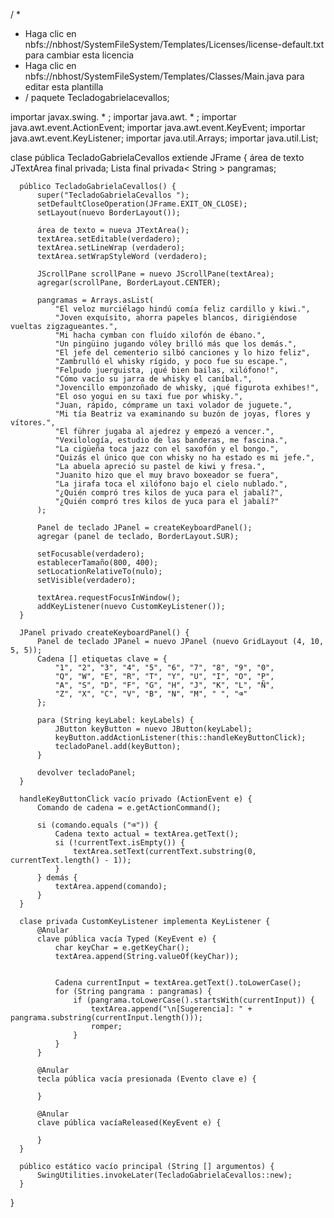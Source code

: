 / *
  
   * Haga clic en nbfs://nbhost/SystemFileSystem/Templates/Licenses/license-default.txt para cambiar esta licencia
   * Haga clic en nbfs://nbhost/SystemFileSystem/Templates/Classes/Main.java para editar esta plantilla
   * /
   paquete Tecladogabrielacevallos;

  importar javax.swing. * ;
  importar java.awt. * ;
  importar java.awt.event.ActionEvent;
  importar java.awt.event.KeyEvent;
  importar java.awt.event.KeyListener;
  importar java.util.Arrays;
  importar java.util.List;

  clase pública TecladoGabrielaCevallos extiende JFrame {
      área de texto JTextArea final privada;
      Lista final privada< String > pangramas;

      público TecladoGabrielaCevallos() {
          super("TecladoGabrielaCevallos ");
          setDefaultCloseOperation(JFrame.EXIT_ON_CLOSE);
          setLayout(nuevo BorderLayout());

          área de texto = nueva JTextArea();
          textArea.setEditable(verdadero);
          textArea.setLineWrap (verdadero);
          textArea.setWrapStyleWord (verdadero);

          JScrollPane scrollPane = nuevo JScrollPane(textArea);
          agregar(scrollPane, BorderLayout.CENTER);

          pangramas = Arrays.asList(
              "El veloz murciélago hindú comía feliz cardillo y kiwi.",
              "Joven exquísito, ahorra papeles blancos, dirigiéndose vueltas zigzagueantes.",
              "Mi hacha cymban con fluído xilofón de ébano.",
              "Un pingüino jugando vóley brilló más que los demás.",
              "El jefe del cementerio silbó canciones y lo hizo feliz",
              "Zambrulló el whisky rígido, y poco fue su escape.",
              "Felpudo juerguista, ¡qué bien bailas, xilófono!",
              "Cómo vacío su jarra de whisky el caníbal.",
              "Jovencillo emponzoñado de whisky, ¡qué figurota exhibes!",
              "El oso yogui en su taxi fue por whisky.",
              "Juan, rápido, cómprame un taxi volador de juguete.",
              "Mi tía Beatriz va examinando su buzón de joyas, flores y vítores.",
              "El führer jugaba al ajedrez y empezó a vencer.",
              "Vexilología, estudio de las banderas, me fascina.",
              "La cigüeña toca jazz con el saxofón y el bongo.",
              "Quizás el único que con whisky no ha estado es mi jefe.",
              "La abuela apreció su pastel de kiwi y fresa.",
              "Juanito hizo que el muy bravo boxeador se fuera",
              "La jirafa toca el xilófono bajo el cielo nublado.",
              "¿Quién compró tres kilos de yuca para el jabalí?",
              "¿Quién compró tres kilos de yuca para el jabalí?"
          );

          Panel de teclado JPanel = createKeyboardPanel();
          agregar (panel de teclado, BorderLayout.SUR);

          setFocusable(verdadero);
          establecerTamaño(800, 400);
          setLocationRelativeTo(nulo);
          setVisible(verdadero);

          textArea.requestFocusInWindow();
          addKeyListener(nuevo CustomKeyListener());
      }

      JPanel privado createKeyboardPanel() {
          Panel de teclado JPanel = nuevo JPanel (nuevo GridLayout (4, 10, 5, 5));
          Cadena [] etiquetas clave = {
              "1", "2", "3", "4", "5", "6", "7", "8", "9", "0",
              "Q", "W", "E", "R", "T", "Y", "U", "I", "O", "P",
              "A", "S", "D", "F", "G", "H", "J", "K", "L", "Ñ",
              "Z", "X", "C", "V", "B", "N", "M", " ", "⌫"
          };

          para (String keyLabel: keyLabels) {
              JButton keyButton = nuevo JButton(keyLabel);
              keyButton.addActionListener(this::handleKeyButtonClick);
              tecladoPanel.add(keyButton);
          }

          devolver tecladoPanel;
      }

      handleKeyButtonClick vacío privado (ActionEvent e) {
          Comando de cadena = e.getActionCommand();

          si (comando.equals ("⌫")) {
              Cadena texto actual = textArea.getText();
              si (!currentText.isEmpty()) {
                  textArea.setText(currentText.substring(0, currentText.length() - 1));
              }
          } demás {
              textArea.append(comando);
          }
      }

      clase privada CustomKeyListener implementa KeyListener {
          @Anular
          clave pública vacía Typed (KeyEvent e) {
              char keyChar = e.getKeyChar();
              textArea.append(String.valueOf(keyChar));


              Cadena currentInput = textArea.getText().toLowerCase();
              for (String pangrama : pangramas) {
                  if (pangrama.toLowerCase().startsWith(currentInput)) {
                      textArea.append("\n[Sugerencia]: " + pangrama.substring(currentInput.length()));
                      romper;
                  }
              }
          }

          @Anular
          tecla pública vacía presionada (Evento clave e) {

          }

          @Anular
          clave pública vacíaReleased(KeyEvent e) {

          }
      }

      público estático vacío principal (String [] argumentos) {
          SwingUtilities.invokeLater(TecladoGabrielaCevallos::new);
      }
  }
